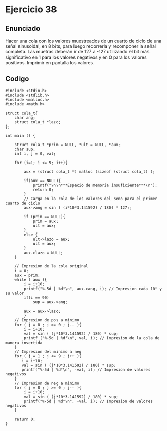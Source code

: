 # Ejercicio 38

## Enunciado
Hacer una cola con los valores muestreados de un cuarto de ciclo de una señal sinusoidal, en 8 bits, para luego 
recorrerla y recomponer la señal completa. Las muetras deberán ir de 127 a -127 utilizando el bit más significativo en 1 
para los valores negativos y en 0 para los valores positivos. Imprimir en pantalla los valores.

## Codigo
```
#include <stdio.h>
#include <stdlib.h>
#include <malloc.h>
#include <math.h>

struct cola_t{
	char ang;
	struct cola_t *lazo;
};

int main () {

	struct cola_t *prim = NULL, *ult = NULL, *aux;
	char sup;
	int i, j = 0, val;

	for (i=1; i <= 9; i++){

		aux = (struct cola_t *) malloc (sizeof (struct cola_t) );

		if(aux == NULL){
			printf("\n\n***Espacio de memoria insuficiente***\n");
			return 0;
		}
		// Carga en la cola de los valores del seno para el primer cuarto de ciclo
		aux->ang = sin ( (i*10*3.141592) / 180) * 127;;

		if (prim == NULL){
			prim = aux;
			ult = aux;
		}
		else {
			ult->lazo = aux;
			ult = aux;
		}
		aux->lazo = NULL;
	}

	// Impresion de la cola original
	i = 0;
	aux = prim;
	while ( aux ){
	    i = i+10;
	    printf("%-5d | %d°\n", aux->ang, i); // Impresion cada 10° y su valor
	    if(i == 90)
	    	sup = aux->ang;

	    aux = aux->lazo;
	    }
	// Impresion de pos a minimo
	for ( j = 8 ; j >= 0 ; j-- ){
		i = i+10;
	    val = sin ( (j*10*3.141592) / 180) * sup;
	    printf ("%-5d | %d°\n", val, i); // Impresion de la cola de manera invertida
	}
	// Impresion del minimo a neg
	for ( j = 1 ; j <= 9 ; j++ ){
	   i = i+10;
	   val = sin ( (j*10*3.141592) / 180) * sup;
	   printf("%-5d | %d°\n", -val, i); // Impresion de valores negativos
	}
	// Impresion de neg a minimo
    for ( j = 8 ; j >= 0 ; j-- ){
    	i = i+10;
	    val = sin ( (j*10*3.141592) / 180) * sup;
	    printf("%-5d | %d°\n", -val, i); // Impresion de valores negativos
	}

	return 0;
}

```

